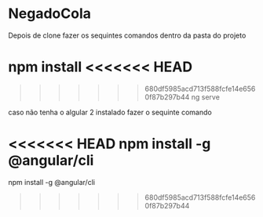 # NegadoCola

Depois de clone fazer os sequintes comandos dentro da pasta do projeto

npm install
<<<<<<< HEAD
=======

>>>>>>> 680df5985acd713f588fcfe14e6560f87b297b44
ng serve

caso não tenha o algular 2 instalado fazer o sequinte comando

<<<<<<< HEAD
npm install -g @angular/cli
=======
npm install -g @angular/cli
>>>>>>> 680df5985acd713f588fcfe14e6560f87b297b44
